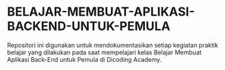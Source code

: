 # BELAJAR-MEMBUAT-APLIKASI-BACKEND-UNTUK-PEMULA
Repositori ini digunakan untuk mendokumentasikan setiap kegiatan praktik belajar yang dilakukan pada saat mempelajari kelas Belajar Membuat Aplikasi Back-End untuk Pemula di Dicoding Academy.
